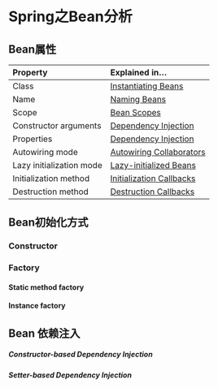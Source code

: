 # Spring之Bean分析

## Bean属性

| Property                 | Explained in…                                                |
| :----------------------- | :----------------------------------------------------------- |
| Class                    | [Instantiating Beans](https://docs.spring.io/spring-framework/docs/5.1.18.RELEASE/spring-framework-reference/core.html#beans-factory-class) |
| Name                     | [Naming Beans](https://docs.spring.io/spring-framework/docs/5.1.18.RELEASE/spring-framework-reference/core.html#beans-beanname) |
| Scope                    | [Bean Scopes](https://docs.spring.io/spring-framework/docs/5.1.18.RELEASE/spring-framework-reference/core.html#beans-factory-scopes) |
| Constructor arguments    | [Dependency Injection](https://docs.spring.io/spring-framework/docs/5.1.18.RELEASE/spring-framework-reference/core.html#beans-factory-collaborators) |
| Properties               | [Dependency Injection](https://docs.spring.io/spring-framework/docs/5.1.18.RELEASE/spring-framework-reference/core.html#beans-factory-collaborators) |
| Autowiring mode          | [Autowiring Collaborators](https://docs.spring.io/spring-framework/docs/5.1.18.RELEASE/spring-framework-reference/core.html#beans-factory-autowire) |
| Lazy initialization mode | [Lazy-initialized Beans](https://docs.spring.io/spring-framework/docs/5.1.18.RELEASE/spring-framework-reference/core.html#beans-factory-lazy-init) |
| Initialization method    | [Initialization Callbacks](https://docs.spring.io/spring-framework/docs/5.1.18.RELEASE/spring-framework-reference/core.html#beans-factory-lifecycle-initializingbean) |
| Destruction method       | [Destruction Callbacks](https://docs.spring.io/spring-framework/docs/5.1.18.RELEASE/spring-framework-reference/core.html#beans-factory-lifecycle-disposablebean) |

## Bean初始化方式

### Constructor

### Factory

#### Static method factory

#### Instance factory



## Bean 依赖注入

##### Constructor-based Dependency Injection

##### Setter-based Dependency Injection

